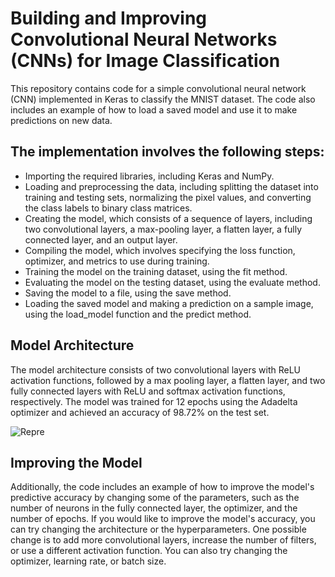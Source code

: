 # Building and Improving Convolutional Neural Networks (CNNs) for Image Classification

This repository contains code for a simple convolutional neural network (CNN) implemented in Keras to classify the MNIST dataset. The code also includes an example of how to load a saved model and use it to make predictions on new data.


## The implementation involves the following steps:

* Importing the required libraries, including Keras and NumPy.
* Loading and preprocessing the data, including splitting the dataset into training and testing sets, normalizing the pixel values, and converting the class labels to binary class matrices.
* Creating the model, which consists of a sequence of layers, including two convolutional layers, a max-pooling layer, a flatten layer, a fully connected layer, and an output layer.
* Compiling the model, which involves specifying the loss function, optimizer, and metrics to use during training.
* Training the model on the training dataset, using the fit method.
* Evaluating the model on the testing dataset, using the evaluate method.
* Saving the model to a file, using the save method.
* Loading the saved model and making a prediction on a sample image, using the load_model function and the predict method.


## Model Architecture
The model architecture consists of two convolutional layers with ReLU activation functions, followed by a max pooling layer, a flatten layer, and two fully connected layers with ReLU and softmax activation functions, respectively. The model was trained for 12 epochs using the Adadelta optimizer and achieved an accuracy of 98.72% on the test set.

![Repre](https://raw.githubusercontent.com/MariemAmmar/Implementing_deepNets-convNets_for_Image_Classification/main/Neural%20Network%20Representation.png)
## Improving the Model
Additionally, the code includes an example of how to improve the model's predictive accuracy by changing some of the parameters, such as the number of neurons in the fully connected layer, the optimizer, and the number of epochs. 
If you would like to improve the model's accuracy, you can try changing the architecture or the hyperparameters. One possible change is to add more convolutional layers, increase the number of filters, or use a different activation function. You can also try changing the optimizer, learning rate, or batch size.



